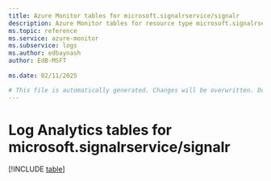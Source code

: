 ```yaml
---
title: Azure Monitor tables for microsoft.signalrservice/signalr
description: Azure Monitor tables for resource type microsoft.signalrservice/signalr
ms.topic: reference
ms.service: azure-monitor
ms.subservice: logs
ms.author: edbaynash
author: EdB-MSFT
   
ms.date: 02/11/2025

# This file is automatically generated. Changes will be overwritten. Do not change this file directly.
---
```


# Log Analytics tables for microsoft.signalrservice/signalr  

[!INCLUDE [table](~/reusable-content/ce-skilling/azure/includes/azure-monitor/reference/tables/microsoft-signalrservice_signalr-include.md)]

